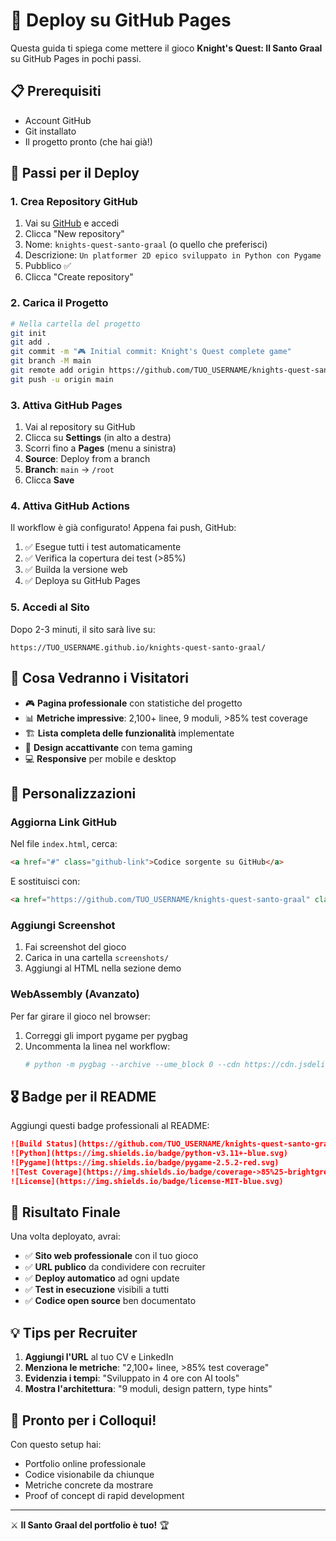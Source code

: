 # 🚀 Deploy su GitHub Pages

Questa guida ti spiega come mettere il gioco **Knight's Quest: Il Santo Graal** su GitHub Pages in pochi passi.

## 📋 Prerequisiti

- Account GitHub
- Git installato
- Il progetto pronto (che hai già!)

## 🚀 Passi per il Deploy

### 1. Crea Repository GitHub

1. Vai su [GitHub](https://github.com) e accedi
2. Clicca "New repository"
3. Nome: `knights-quest-santo-graal` (o quello che preferisci)
4. Descrizione: `Un platformer 2D epico sviluppato in Python con Pygame`
5. Pubblico ✅
6. Clicca "Create repository"

### 2. Carica il Progetto

```bash
# Nella cartella del progetto
git init
git add .
git commit -m "🎮 Initial commit: Knight's Quest complete game"
git branch -M main
git remote add origin https://github.com/TUO_USERNAME/knights-quest-santo-graal.git
git push -u origin main
```

### 3. Attiva GitHub Pages

1. Vai al repository su GitHub
2. Clicca su **Settings** (in alto a destra)
3. Scorri fino a **Pages** (menu a sinistra)
4. **Source**: Deploy from a branch
5. **Branch**: `main` → `/root`
6. Clicca **Save**

### 4. Attiva GitHub Actions

Il workflow è già configurato! Appena fai push, GitHub:

1. ✅ Esegue tutti i test automaticamente
2. ✅ Verifica la copertura dei test (>85%)
3. ✅ Builda la versione web
4. ✅ Deploya su GitHub Pages

### 5. Accedi al Sito

Dopo 2-3 minuti, il sito sarà live su:
```
https://TUO_USERNAME.github.io/knights-quest-santo-graal/
```

## 🎯 Cosa Vedranno i Visitatori

- 🎮 **Pagina professionale** con statistiche del progetto
- 📊 **Metriche impressive**: 2,100+ linee, 9 moduli, >85% test coverage
- 🏗️ **Lista completa delle funzionalità** implementate
- 🎨 **Design accattivante** con tema gaming
- 💻 **Responsive** per mobile e desktop

## 🔧 Personalizzazioni

### Aggiorna Link GitHub
Nel file `index.html`, cerca:
```html
<a href="#" class="github-link">Codice sorgente su GitHub</a>
```

E sostituisci con:
```html
<a href="https://github.com/TUO_USERNAME/knights-quest-santo-graal" class="github-link">Codice sorgente su GitHub</a>
```

### Aggiungi Screenshot
1. Fai screenshot del gioco
2. Carica in una cartella `screenshots/`
3. Aggiungi al HTML nella sezione demo

### WebAssembly (Avanzato)
Per far girare il gioco nel browser:
1. Correggi gli import pygame per pygbag
2. Uncommenta la linea nel workflow:
   ```yaml
   # python -m pygbag --archive --ume_block 0 --cdn https://cdn.jsdelivr.net/pyodide/ src.main
   ```

## 🎖️ Badge per il README

Aggiungi questi badge professionali al README:

```markdown
![Build Status](https://github.com/TUO_USERNAME/knights-quest-santo-graal/workflows/Deploy%20Knight's%20Quest%20to%20GitHub%20Pages/badge.svg)
![Python](https://img.shields.io/badge/python-v3.11+-blue.svg)
![Pygame](https://img.shields.io/badge/pygame-2.5.2-red.svg)
![Test Coverage](https://img.shields.io/badge/coverage->85%25-brightgreen.svg)
![License](https://img.shields.io/badge/license-MIT-blue.svg)
```

## 🚀 Risultato Finale

Una volta deployato, avrai:

- ✅ **Sito web professionale** con il tuo gioco
- ✅ **URL publico** da condividere con recruiter
- ✅ **Deploy automatico** ad ogni update
- ✅ **Test in esecuzione** visibili a tutti
- ✅ **Codice open source** ben documentato

## 💡 Tips per Recruiter

1. **Aggiungi l'URL** al tuo CV e LinkedIn
2. **Menziona le metriche**: "2,100+ linee, >85% test coverage"
3. **Evidenzia i tempi**: "Sviluppato in 4 ore con AI tools"
4. **Mostra l'architettura**: "9 moduli, design pattern, type hints"

## 🎯 Pronto per i Colloqui!

Con questo setup hai:
- Portfolio online professionale
- Codice visionabile da chiunque
- Metriche concrete da mostrare
- Proof of concept di rapid development

---

⚔️ **Il Santo Graal del portfolio è tuo!** 🏆 